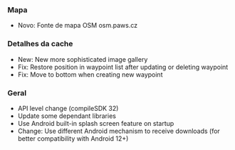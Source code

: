 ### Mapa
- Novo: Fonte de mapa OSM osm.paws.cz

### Detalhes da cache
- New: New more sophisticated image gallery
- Fix: Restore position in waypoint list after updating or deleting waypoint
- Fix: Move to bottom when creating new waypoint

### Geral
- API level change (compileSDK 32)
- Update some dependant libraries
- Use Android built-in splash screen feature on startup
- Change: Use different Android mechanism to receive downloads (for better compatibility with Android 12+)

